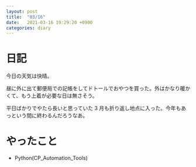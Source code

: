 ```yaml
---
layout: post
title:  "03/16"
date:   2021-03-16 19:29:20 +0900
categories: diary
---
```

# 日記

今日の天気は快晴。

昼に外に出て郵便局での記帳をしてドトールでおやつを買った。外はかなり暖かくて、もう上着が必要な日は無さそう。

平日ばかりでやたら長いと思っていた 3 月も折り返し地点に入った。今年もあっという間に終わるんだろうなあ。

# やったこと

- Python(CP_Automation_Tools)